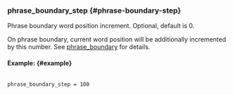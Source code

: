### phrase_boundary_step {#phrase-boundary-step}

Phrase boundary word position increment. Optional, default is 0.

On phrase boundary, current word position will be additionally incremented by this number. See [phrase_boundary](../../index_configuration_options/phraseboundary.md) for details.

#### Example: {#example}

```

phrase_boundary_step = 100

```